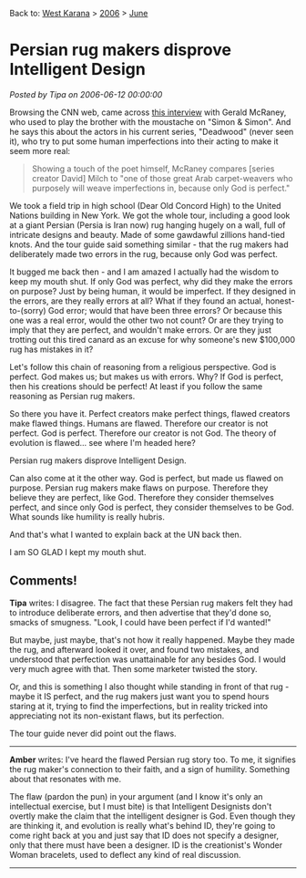 Back to: [West Karana](/posts/westkarana.md) > [2006](/posts/2006/westkarana.md) > [June](./westkarana.md)
# Persian rug makers disprove Intelligent Design

*Posted by Tipa on 2006-06-12 00:00:00*

Browsing the CNN web, came across [this interview](http://www.cnn.com/2006/SHOWBIZ/TV/06/12/apontv.geraldmcraney.ap/) with Gerald McRaney, who used to play the brother with the moustache on "Simon & Simon". And he says this about the actors in his current series, "Deadwood" (never seen it), who try to put some human imperfections into their acting to make it seem more real:

> Showing a touch of the poet himself, McRaney compares [series creator David] Milch to "one of those great Arab carpet-weavers who purposely will weave imperfections in, because only God is perfect."


We took a field trip in high school (Dear Old Concord High) to the United Nations building in New York. We got the whole tour, including a good look at a giant Persian (Persia is Iran now) rug hanging hugely on a wall, full of intricate designs and beauty. Made of some gawdawful zillions hand-tied knots. And the tour guide said something similar - that the rug makers had deliberately made two errors in the rug, because only God was perfect.

It bugged me back then - and I am amazed I actually had the wisdom to keep my mouth shut. If only God was perfect, why did they make the errors on purpose? Just by being human, it would be imperfect. If they designed in the errors, are they really errors at all? What if they found an actual, honest-to-(sorry) God error; would that have been three errors? Or because this one was a real error, would the other two not count? Or are they trying to imply that they are perfect, and wouldn't make errors. Or are they just trotting out this tired canard as an excuse for why someone's new $100,000 rug has mistakes in it?

Let's follow this chain of reasoning from a religious perspective. God is perfect. God makes us; but makes us with errors. Why? If God is perfect, then his creations should be perfect! At least if you follow the same reasoning as Persian rug makers.

So there you have it. Perfect creators make perfect things, flawed creators make flawed things. Humans are flawed. Therefore our creator is not perfect. God is perfect. Therefore our creator is not God. The theory of evolution is flawed... see where I'm headed here?

Persian rug makers disprove Intelligent Design.

Can also come at it the other way. God is perfect, but made us flawed on purpose. Persian rug makers make flaws on purpose. Therefore they believe they are perfect, like God. Therefore they consider themselves perfect, and since only God is perfect, they consider themselves to be God. What sounds like humility is really hubris.

And that's what I wanted to explain back at the UN back then.

I am SO GLAD I kept my mouth shut.
## Comments!

**Tipa** writes: I disagree. The fact that these Persian rug makers felt they had to introduce deliberate errors, and then advertise that they'd done so, smacks of smugness. "Look, I could have been perfect if I'd wanted!"

But maybe, just maybe, that's not how it really happened. Maybe they made the rug, and afterward looked it over, and found two mistakes, and understood that perfection was unattainable for any besides God. I would very much agree with that. Then some marketer twisted the story.

Or, and this is something I also thought while standing in front of that rug - maybe it IS perfect, and the rug makers just want you to spend hours staring at it, trying to find the imperfections, but in reality tricked into appreciating not its non-existant flaws, but its perfection.

The tour guide never did point out the flaws.

---

**Amber** writes: I've heard the flawed Persian rug story too. To me, it signifies the rug maker's connection to their faith, and a sign of humility. Something about that resonates with me.

The flaw (pardon the pun) in your argument (and I know it's only an intellectual exercise, but I must bite) is that Intelligent Designists don't overtly make the claim that the intelligent designer is God. Even though they are thinking it, and evolution is really what's behind ID, they're going to come right back at you and just say that ID does not specify a designer, only that there must have been a designer. ID is the creationist's Wonder Woman bracelets, used to deflect any kind of real discussion.

---

